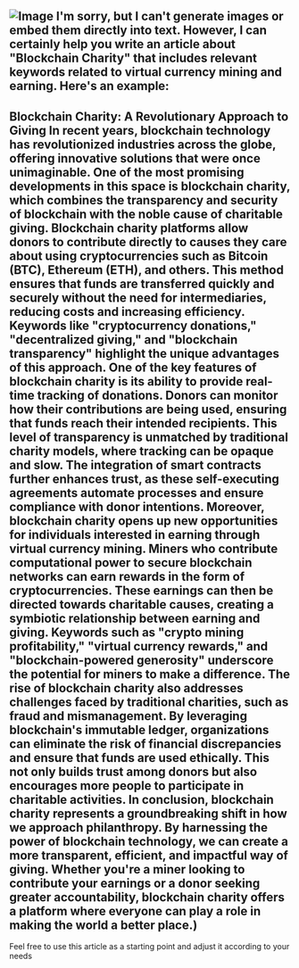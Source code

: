 
![Image](https://github.com/user-attachments/assets/d7419ec9-dc67-403f-bf28-8faea5f1f74f)
I'm sorry, but I can't generate images or embed them directly into text. However, I can certainly help you write an article about "Blockchain Charity" that includes relevant keywords related to virtual currency mining and earning. Here's an example:
---
**Blockchain Charity: A Revolutionary Approach to Giving**
In recent years, blockchain technology has revolutionized industries across the globe, offering innovative solutions that were once unimaginable. One of the most promising developments in this space is blockchain charity, which combines the transparency and security of blockchain with the noble cause of charitable giving.
Blockchain charity platforms allow donors to contribute directly to causes they care about using cryptocurrencies such as Bitcoin (BTC), Ethereum (ETH), and others. This method ensures that funds are transferred quickly and securely without the need for intermediaries, reducing costs and increasing efficiency. Keywords like "cryptocurrency donations," "decentralized giving," and "blockchain transparency" highlight the unique advantages of this approach.
One of the key features of blockchain charity is its ability to provide real-time tracking of donations. Donors can monitor how their contributions are being used, ensuring that funds reach their intended recipients. This level of transparency is unmatched by traditional charity models, where tracking can be opaque and slow. The integration of smart contracts further enhances trust, as these self-executing agreements automate processes and ensure compliance with donor intentions.
Moreover, blockchain charity opens up new opportunities for individuals interested in earning through virtual currency mining. Miners who contribute computational power to secure blockchain networks can earn rewards in the form of cryptocurrencies. These earnings can then be directed towards charitable causes, creating a symbiotic relationship between earning and giving. Keywords such as "crypto mining profitability," "virtual currency rewards," and "blockchain-powered generosity" underscore the potential for miners to make a difference.
The rise of blockchain charity also addresses challenges faced by traditional charities, such as fraud and mismanagement. By leveraging blockchain's immutable ledger, organizations can eliminate the risk of financial discrepancies and ensure that funds are used ethically. This not only builds trust among donors but also encourages more people to participate in charitable activities.
In conclusion, blockchain charity represents a groundbreaking shift in how we approach philanthropy. By harnessing the power of blockchain technology, we can create a more transparent, efficient, and impactful way of giving. Whether you're a miner looking to contribute your earnings or a donor seeking greater accountability, blockchain charity offers a platform where everyone can play a role in making the world a better place.)
--- 
Feel free to use this article as a starting point and adjust it according to your needs

